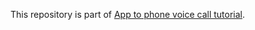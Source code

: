 This repository is part of [App to phone voice call tutorial](https://developer.nexmo.com/client-sdk/tutorials/app-to-app/introduction/kotlin).
